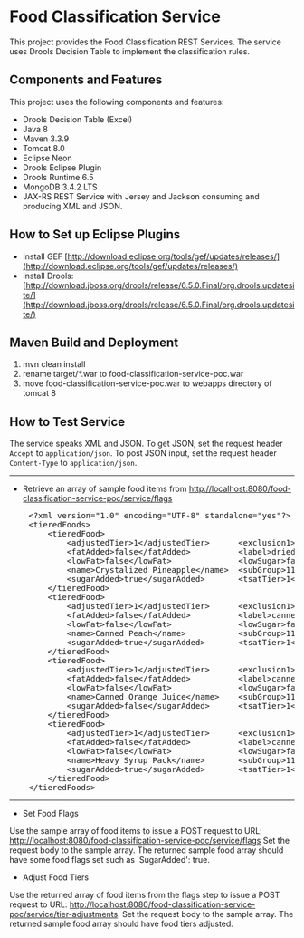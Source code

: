 # Food Classification Service

This project provides the Food Classification REST Services.
The service uses Drools Decision Table to implement the classification rules.

## Components and Features

This project uses the following components and features:

* Drools Decision Table (Excel)
* Java 8
* Maven 3.3.9
* Tomcat 8.0
* Eclipse Neon
* Drools Eclipse Plugin
* Drools Runtime 6.5
* MongoDB 3.4.2 LTS
* JAX-RS REST Service with Jersey and Jackson consuming and producing XML and JSON.

## How to Set up Eclipse Plugins

* Install GEF [http://download.eclipse.org/tools/gef/updates/releases/](http://download.eclipse.org/tools/gef/updates/releases/)
* Install Drools: [http://download.jboss.org/drools/release/6.5.0.Final/org.drools.updatesite/](http://download.jboss.org/drools/release/6.5.0.Final/org.drools.updatesite/)

## Maven Build and Deployment

1. mvn clean install
2. rename target/*.war to food-classification-service-poc.war
3. move food-classification-service-poc.war to webapps directory of tomcat 8

## How to Test Service

The service speaks XML and JSON.  To get JSON, set the request header `Accept` to `application/json`.  To post JSON input, set the request header `Content-Type` to `application/json`.

---

* Retrieve an array of sample food items from [http://localhost:8080/food-classification-service-poc/service/flags](http://localhost:8080/food-classification-service-poc/service/flags)

<pre>
    &lt;?xml version="1.0" encoding="UTF-8" standalone="yes"?&gt;
    &lt;tieredFoods&gt;
        &lt;tieredFood&gt;
            &lt;adjustedTier&gt;1&lt;/adjustedTier&gt;      &lt;exclusion1&gt;&lt;/exclusion1&gt;
            &lt;fatAdded&gt;false&lt;/fatAdded&gt;          &lt;label&gt;dried, sweetened&lt;/label&gt;
            &lt;lowFat&gt;false&lt;/lowFat&gt;              &lt;lowSugar&gt;false&lt;/lowSugar&gt;
            &lt;name&gt;Crystalized Pineapple&lt;/name&gt;  &lt;subGroup&gt;112&lt;/subGroup&gt;
            &lt;sugarAdded&gt;true&lt;/sugarAdded&gt;       &lt;tsatTier&gt;1&lt;/tsatTier&gt;
        &lt;/tieredFood&gt;
        &lt;tieredFood&gt;
            &lt;adjustedTier&gt;1&lt;/adjustedTier&gt;      &lt;exclusion1&gt;&lt;/exclusion1&gt;
            &lt;fatAdded&gt;false&lt;/fatAdded&gt;          &lt;label&gt;canned, sweetened&lt;/label&gt;
            &lt;lowFat&gt;false&lt;/lowFat&gt;              &lt;lowSugar&gt;false&lt;/lowSugar&gt;
            &lt;name&gt;Canned Peach&lt;/name&gt;           &lt;subGroup&gt;112&lt;/subGroup&gt;
            &lt;sugarAdded&gt;true&lt;/sugarAdded&gt;       &lt;tsatTier&gt;1&lt;/tsatTier&gt;
        &lt;/tieredFood&gt;
        &lt;tieredFood&gt;
            &lt;adjustedTier&gt;1&lt;/adjustedTier&gt;      &lt;exclusion1&gt;&lt;/exclusion1&gt;
            &lt;fatAdded&gt;false&lt;/fatAdded&gt;          &lt;label&gt;canned, juice pack&lt;/label&gt;
            &lt;lowFat&gt;false&lt;/lowFat&gt;              &lt;lowSugar&gt;false&lt;/lowSugar&gt;
            &lt;name&gt;Canned Orange Juice&lt;/name&gt;    &lt;subGroup&gt;112&lt;/subGroup&gt;
            &lt;sugarAdded&gt;false&lt;/sugarAdded&gt;      &lt;tsatTier&gt;1&lt;/tsatTier&gt;
        &lt;/tieredFood&gt;
        &lt;tieredFood&gt;
            &lt;adjustedTier&gt;1&lt;/adjustedTier&gt;      &lt;exclusion1&gt;&lt;/exclusion1&gt;
            &lt;fatAdded&gt;false&lt;/fatAdded&gt;          &lt;label&gt;canned, heavy syrup&lt;/label&gt;
            &lt;lowFat&gt;false&lt;/lowFat&gt;              &lt;lowSugar&gt;false&lt;/lowSugar&gt;
            &lt;name&gt;Heavy Syrup Pack&lt;/name&gt;       &lt;subGroup&gt;112&lt;/subGroup&gt;
            &lt;sugarAdded&gt;true&lt;/sugarAdded&gt;       &lt;tsatTier&gt;1&lt;/tsatTier&gt;
        &lt;/tieredFood&gt;
    &lt;/tieredFoods&gt;
</pre>

---

* Set Food Flags

Use the sample array of food items to issue a POST request to URL: [http://localhost:8080/food-classification-service-poc/service/flags](http://localhost:8080/food-classification-service-poc/service/flags)
Set the request body to the sample array.  The returned sample food array should have some food flags set such as 'SugarAdded': true.


* Adjust Food Tiers

Use the returned array of food items from the flags step to issue a POST request to URL: [http://localhost:8080/food-classification-service-poc/service/tier-adjustments](http://localhost:8080/food-classification-service-poc/service/tier-adjustments).
Set the request body to the sample array.  The returned sample food array should have food tiers adjusted.


